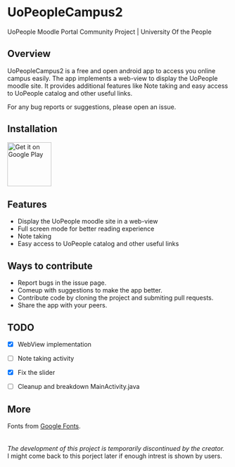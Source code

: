 # UoPeopleCampus2
UoPeople Moodle Portal Community Project | University Of the People


## Overview
UoPeopleCampus2 is a free and open android app to access you online campus easily. The app implements a web-view to display the UoPeople moodle site.
It provides additional features like Note taking and easy access to UoPeople catalog and other useful links.

For any bug reports or suggestions, please open an issue.

## Installation

<a href='https://play.google.com/store/apps/details?id=com.misnadqasim.uopeoplecampus2&pcampaignid=pcampaignidMKT-Other-global-all-co-prtnr-py-PartBadge-Mar2515-1'>
  <img height="100px" alt='Get it on Google Play' src='https://play.google.com/intl/en_us/badges/static/images/badges/en_badge_web_generic.png'/>
</a>

## Features

- Display the UoPeople moodle site in a web-view
- Full screen mode for better reading experience
- Note taking
- Easy access to UoPeople catalog and other useful links


## Ways to contribute

- Report bugs in the issue page.
- Comeup with suggestions to make the app better.
- Contribute code by cloning the project and submiting pull requests.
- Share the app with your peers.


## TODO

- [x] WebView implementation
- [ ] Note taking activity
- [x] Fix the slider
- [ ] Cleanup and breakdown MainActivity.java


## More

Fonts from [Google Fonts](fonts.google.com).
\
\
\
_The development of this project is temporarily discontinued by the creator._ <br>
I might come back to this porject later if enough intrest is shown by users.

